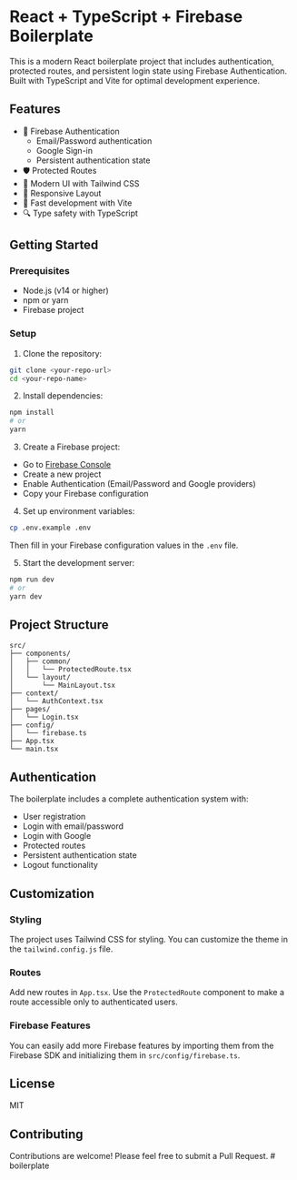 # React + TypeScript + Firebase Boilerplate

This is a modern React boilerplate project that includes authentication, protected routes, and persistent login state using Firebase Authentication. Built with TypeScript and Vite for optimal development experience.

## Features

- 🔐 Firebase Authentication
  - Email/Password authentication
  - Google Sign-in
  - Persistent authentication state
- 🛡️ Protected Routes
- 🎨 Modern UI with Tailwind CSS
- 📱 Responsive Layout
- 🚀 Fast development with Vite
- 🔍 Type safety with TypeScript

## Getting Started

### Prerequisites

- Node.js (v14 or higher)
- npm or yarn
- Firebase project

### Setup

1. Clone the repository:

```bash
git clone <your-repo-url>
cd <your-repo-name>
```

2. Install dependencies:

```bash
npm install
# or
yarn
```

3. Create a Firebase project:

- Go to [Firebase Console](https://console.firebase.google.com)
- Create a new project
- Enable Authentication (Email/Password and Google providers)
- Copy your Firebase configuration

4. Set up environment variables:

```bash
cp .env.example .env
```

Then fill in your Firebase configuration values in the `.env` file.

5. Start the development server:

```bash
npm run dev
# or
yarn dev
```

## Project Structure

```
src/
├── components/
│   ├── common/
│   │   └── ProtectedRoute.tsx
│   └── layout/
│       └── MainLayout.tsx
├── context/
│   └── AuthContext.tsx
├── pages/
│   └── Login.tsx
├── config/
│   └── firebase.ts
├── App.tsx
└── main.tsx
```

## Authentication

The boilerplate includes a complete authentication system with:

- User registration
- Login with email/password
- Login with Google
- Protected routes
- Persistent authentication state
- Logout functionality

## Customization

### Styling

The project uses Tailwind CSS for styling. You can customize the theme in the `tailwind.config.js` file.

### Routes

Add new routes in `App.tsx`. Use the `ProtectedRoute` component to make a route accessible only to authenticated users.

### Firebase Features

You can easily add more Firebase features by importing them from the Firebase SDK and initializing them in `src/config/firebase.ts`.

## License

MIT

## Contributing

Contributions are welcome! Please feel free to submit a Pull Request.
#   b o i l e r p l a t e  
 